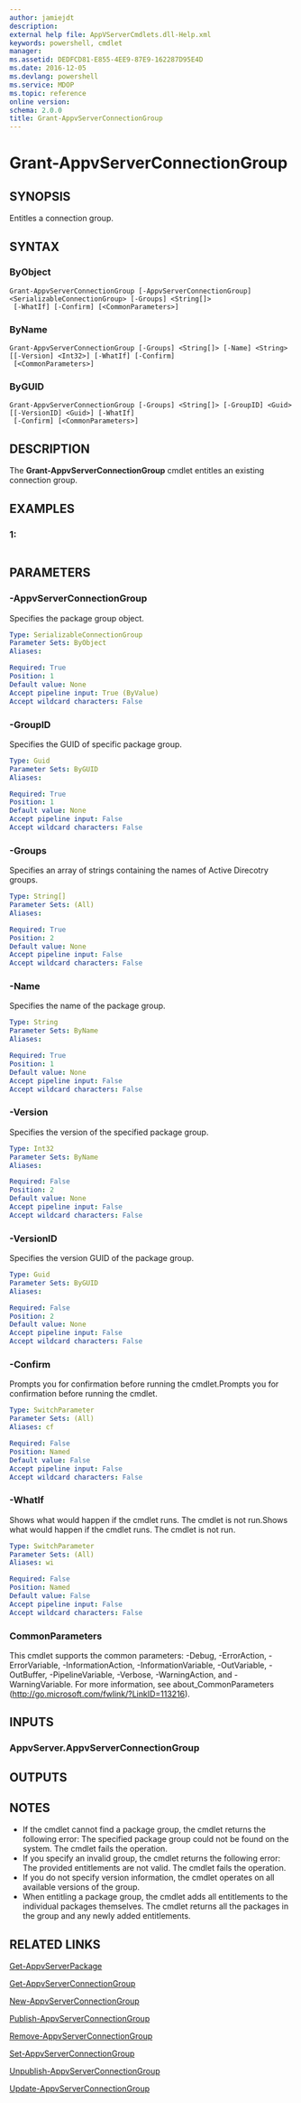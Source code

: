 ```yaml
---
author: jamiejdt
description: 
external help file: AppVServerCmdlets.dll-Help.xml
keywords: powershell, cmdlet
manager: 
ms.assetid: DEDFCD81-E855-4EE9-87E9-162287D95E4D
ms.date: 2016-12-05
ms.devlang: powershell
ms.service: MDOP
ms.topic: reference
online version: 
schema: 2.0.0
title: Grant-AppvServerConnectionGroup
---
```


# Grant-AppvServerConnectionGroup

## SYNOPSIS
Entitles a connection group.

## SYNTAX

### ByObject
```
Grant-AppvServerConnectionGroup [-AppvServerConnectionGroup] <SerializableConnectionGroup> [-Groups] <String[]>
 [-WhatIf] [-Confirm] [<CommonParameters>]
```

### ByName
```
Grant-AppvServerConnectionGroup [-Groups] <String[]> [-Name] <String> [[-Version] <Int32>] [-WhatIf] [-Confirm]
 [<CommonParameters>]
```

### ByGUID
```
Grant-AppvServerConnectionGroup [-Groups] <String[]> [-GroupID] <Guid> [[-VersionID] <Guid>] [-WhatIf]
 [-Confirm] [<CommonParameters>]
```

## DESCRIPTION
The **Grant-AppvServerConnectionGroup** cmdlet entitles an existing connection group.

## EXAMPLES

### 1:
```

```

## PARAMETERS

### -AppvServerConnectionGroup
Specifies the package group object.

```yaml
Type: SerializableConnectionGroup
Parameter Sets: ByObject
Aliases: 

Required: True
Position: 1
Default value: None
Accept pipeline input: True (ByValue)
Accept wildcard characters: False
```

### -GroupID
Specifies the GUID of specific package group.

```yaml
Type: Guid
Parameter Sets: ByGUID
Aliases: 

Required: True
Position: 1
Default value: None
Accept pipeline input: False
Accept wildcard characters: False
```

### -Groups
Specifies an array of strings containing the names of Active Direcotry groups.

```yaml
Type: String[]
Parameter Sets: (All)
Aliases: 

Required: True
Position: 2
Default value: None
Accept pipeline input: False
Accept wildcard characters: False
```

### -Name
Specifies the name of the package group.

```yaml
Type: String
Parameter Sets: ByName
Aliases: 

Required: True
Position: 1
Default value: None
Accept pipeline input: False
Accept wildcard characters: False
```

### -Version
Specifies the version of the specified package group.

```yaml
Type: Int32
Parameter Sets: ByName
Aliases: 

Required: False
Position: 2
Default value: None
Accept pipeline input: False
Accept wildcard characters: False
```

### -VersionID
Specifies the version GUID of the package group.

```yaml
Type: Guid
Parameter Sets: ByGUID
Aliases: 

Required: False
Position: 2
Default value: None
Accept pipeline input: False
Accept wildcard characters: False
```

### -Confirm
Prompts you for confirmation before running the cmdlet.Prompts you for confirmation before running the cmdlet.

```yaml
Type: SwitchParameter
Parameter Sets: (All)
Aliases: cf

Required: False
Position: Named
Default value: False
Accept pipeline input: False
Accept wildcard characters: False
```

### -WhatIf
Shows what would happen if the cmdlet runs.
The cmdlet is not run.Shows what would happen if the cmdlet runs.
The cmdlet is not run.

```yaml
Type: SwitchParameter
Parameter Sets: (All)
Aliases: wi

Required: False
Position: Named
Default value: False
Accept pipeline input: False
Accept wildcard characters: False
```

### CommonParameters
This cmdlet supports the common parameters: -Debug, -ErrorAction, -ErrorVariable, -InformationAction, -InformationVariable, -OutVariable, -OutBuffer, -PipelineVariable, -Verbose, -WarningAction, and -WarningVariable. For more information, see about_CommonParameters (http://go.microsoft.com/fwlink/?LinkID=113216).

## INPUTS

### AppvServer.AppvServerConnectionGroup

## OUTPUTS

## NOTES
* If the cmdlet cannot find a package group, the cmdlet returns the following error: The specified package group could not be found on the system. The cmdlet fails the operation.
* If you specify an invalid group, the cmdlet returns the following error:  The provided entitlements are not valid. The cmdlet fails the operation.
* If you do not specify version information, the cmdlet operates on all available versions of the group.
* When entitling a package group, the cmdlet adds all entitlements to the individual packages themselves. The cmdlet returns all the packages in the group and any newly added entitlements.

## RELATED LINKS

[Get-AppvServerPackage](./Get-AppvServerPackage.md)

[Get-AppvServerConnectionGroup](./Get-AppvServerConnectionGroup.md)

[New-AppvServerConnectionGroup](./New-AppvServerConnectionGroup.md)

[Publish-AppvServerConnectionGroup](./Publish-AppvServerConnectionGroup.md)

[Remove-AppvServerConnectionGroup](./Remove-AppvServerConnectionGroup.md)

[Set-AppvServerConnectionGroup](./Set-AppvServerConnectionGroup.md)

[Unpublish-AppvServerConnectionGroup](./Unpublish-AppvServerConnectionGroup.md)

[Update-AppvServerConnectionGroup](./Update-AppvServerConnectionGroup.md)


